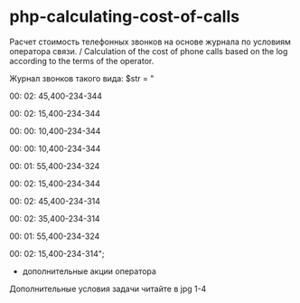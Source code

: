 # php-calculating-cost-of-calls
Расчет стоимость телефонных звонков на основе журнала по условиям оператора связи. / Calculation of the cost of phone calls based on the log according to the terms of the operator.

Журнал звонков такого вида: 
$str = "

00: 02: 45,400-234-344

00: 02: 15,400-234-344

00: 00: 10,400-234-344

00: 00: 10,400-234-344

00: 01: 55,400-234-324

00: 02: 15,400-234-344

00: 02: 45,400-234-314

00: 02: 35,400-234-314

00: 01: 55,400-234-324

00: 02: 15,400-234-314";

+ дополнительные акции оператора

Дополнительные условия задачи читайте в jpg 1-4
